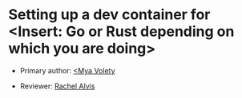 # Setting up a dev container for <Insert: Go or Rust depending on which you are doing>

* Primary author: [<Mya Volety](https://github.com/mvolety)

* Reviewer: [Rachel Alvis](https://github.com/rcalvis)